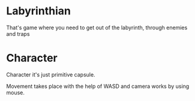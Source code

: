 # Labyrinthian
That's game where you need to get out of the labyrinth, through enemies and traps

# Character
Character it's just primitive capsule.

Movement takes place with the help of WASD and camera works by using mouse.
